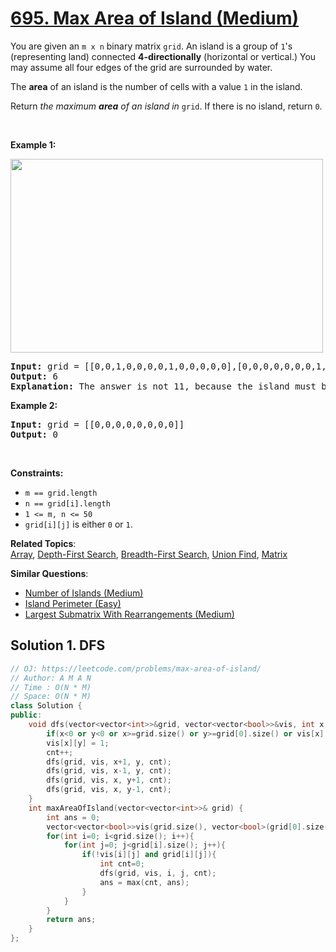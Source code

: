 # [695. Max Area of Island (Medium)](https://leetcode.com/problems/max-area-of-island/)

<p>You are given an <code>m x n</code> binary matrix <code>grid</code>. An island is a group of <code>1</code>'s (representing land) connected <strong>4-directionally</strong> (horizontal or vertical.) You may assume all four edges of the grid are surrounded by water.</p>

<p>The <strong>area</strong> of an island is the number of cells with a value <code>1</code> in the island.</p>

<p>Return <em>the maximum <strong>area</strong> of an island in </em><code>grid</code>. If there is no island, return <code>0</code>.</p>

<p>&nbsp;</p>
<p><strong>Example 1:</strong></p>
<img alt="" src="https://assets.leetcode.com/uploads/2021/05/01/maxarea1-grid.jpg" style="width: 500px; height: 310px;">
<pre><strong>Input:</strong> grid = [[0,0,1,0,0,0,0,1,0,0,0,0,0],[0,0,0,0,0,0,0,1,1,1,0,0,0],[0,1,1,0,1,0,0,0,0,0,0,0,0],[0,1,0,0,1,1,0,0,1,0,1,0,0],[0,1,0,0,1,1,0,0,1,1,1,0,0],[0,0,0,0,0,0,0,0,0,0,1,0,0],[0,0,0,0,0,0,0,1,1,1,0,0,0],[0,0,0,0,0,0,0,1,1,0,0,0,0]]
<strong>Output:</strong> 6
<strong>Explanation:</strong> The answer is not 11, because the island must be connected 4-directionally.
</pre>

<p><strong>Example 2:</strong></p>

<pre><strong>Input:</strong> grid = [[0,0,0,0,0,0,0,0]]
<strong>Output:</strong> 0
</pre>

<p>&nbsp;</p>
<p><strong>Constraints:</strong></p>

<ul>
	<li><code>m == grid.length</code></li>
	<li><code>n == grid[i].length</code></li>
	<li><code>1 &lt;= m, n &lt;= 50</code></li>
	<li><code>grid[i][j]</code> is either <code>0</code> or <code>1</code>.</li>
</ul>


**Related Topics**:  
[Array](https://leetcode.com/tag/array/), [Depth-First Search](https://leetcode.com/tag/depth-first-search/), [Breadth-First Search](https://leetcode.com/tag/breadth-first-search/), [Union Find](https://leetcode.com/tag/union-find/), [Matrix](https://leetcode.com/tag/matrix/)

**Similar Questions**:
* [Number of Islands (Medium)](https://leetcode.com/problems/number-of-islands/)
* [Island Perimeter (Easy)](https://leetcode.com/problems/island-perimeter/)
* [Largest Submatrix With Rearrangements (Medium)](https://leetcode.com/problems/largest-submatrix-with-rearrangements/)

## Solution 1. DFS

```cpp
// OJ: https://leetcode.com/problems/max-area-of-island/
// Author: A M A N
// Time : O(N * M)
// Space: O(N * M)
class Solution {
public:
    void dfs(vector<vector<int>>&grid, vector<vector<bool>>&vis, int x, int y, int& cnt){
        if(x<0 or y<0 or x>=grid.size() or y>=grid[0].size() or vis[x][y] or !grid[x][y])return;
        vis[x][y] = 1;
        cnt++;
        dfs(grid, vis, x+1, y, cnt);
        dfs(grid, vis, x-1, y, cnt);
        dfs(grid, vis, x, y+1, cnt);
        dfs(grid, vis, x, y-1, cnt);
    }
    int maxAreaOfIsland(vector<vector<int>>& grid) {
        int ans = 0;
        vector<vector<bool>>vis(grid.size(), vector<bool>(grid[0].size(), false));
        for(int i=0; i<grid.size(); i++){
            for(int j=0; j<grid[i].size(); j++){
                if(!vis[i][j] and grid[i][j]){
                    int cnt=0;
                    dfs(grid, vis, i, j, cnt);
                    ans = max(cnt, ans);
                }
            }
        }    
        return ans;
    }
};
```